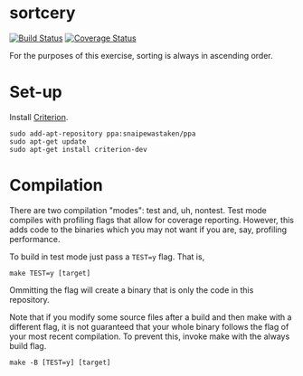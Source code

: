 # sortcery

[![Build Status](https://travis-ci.org/skytreader/sortcery.svg?branch=master)](https://travis-ci.org/skytreader/sortcery)
[![Coverage Status](https://coveralls.io/repos/github/skytreader/sortcery/badge.svg?branch=master)](https://coveralls.io/github/skytreader/sortcery?branch=master)

For the purposes of this exercise, sorting is always in ascending order.

# Set-up

Install [Criterion](https://github.com/Snaipe/Criterion).

    sudo add-apt-repository ppa:snaipewastaken/ppa
    sudo apt-get update
    sudo apt-get install criterion-dev

# Compilation

There are two compilation "modes": test and, uh, nontest. Test mode compiles
with profiling flags that allow for coverage reporting. However, this adds code
to the binaries which you may not want if you are, say, profiling performance.

To build in test mode just pass a `TEST=y` flag. That is,

    make TEST=y [target]

Ommitting the flag will create a binary that is only the code in this
repository.

Note that if you modify some source files after a build and then make with a
different flag, it is not guaranteed that your whole binary follows the flag of
your most recent compilation. To prevent this, invoke make with the always build
flag.

    make -B [TEST=y] [target]
